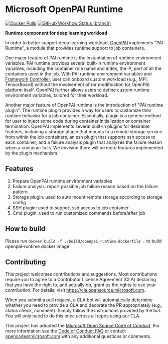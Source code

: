 # Microsoft OpenPAI Runtime

[![Docker Pulls](https://img.shields.io/docker/pulls/openpairuntime/openpai-runtime)](https://hub.docker.com/repository/docker/openpairuntime/openpai-runtime) [![GitHub Workflow Status (branch)](https://img.shields.io/github/workflow/status/microsoft/openpai-runtime/CI/master)](https://github.com/microsoft/openpai-runtime/actions?query=event%3Apush+branch%3Amaster)

**Runtime component for deep learning workload** 

In order to better support deep learning workload, [OpenPAI](https://github.com/microsoft/pai) implements "PAI Runtime", a module that provides runtime support to job containers. 
 
One major feature of PAI runtime is the instantiation of runtime environment variables. PAI runtime provides several built-in runtime environment variables, including the container role name and index, the IP, port of all the containers used in the job. With PAI runtime environment variables and [Framework Controller](https://github.com/microsoft/frameworkcontroller), user can onboard custom workload (e.g., MPI, TensorBoard) without the involvement of (or modification to) OpenPAI platform itself. OpenPAI further allows users to define custom runtime environment variables, tailored for their workload.
 
Another major feature of OpenPAI runtime is the introduction of "PAI runtime plugin".  The runtime plugin provides a way for users to customize their runtime behavior for a job container. Essentially, plugin is a generic method for user to inject some code during container initialization or container termination. OpenPAI implements several built-in plugins for desirable features, including a storage plugin that mounts to a remote storage service from within the job containers, an ssh plugin that supports ssh access to each container, and a failure analysis plugin that analyzes the failure reason when a container fails. We envision there will be more features implemented by the plugin mechanism.


## Features
1. Prepare OpenPAI runtime environment variables
3. Failure analysis: report possible job failure reason based on the failure pattern
4. Storage plugin: used to auto mount remote storage according to storage config
5. SSH plugin: used to support ssh access to job container
6. Cmd plugin: used to run customized commands before/after job

## How to build
Please run `docker build -f ./build/openpai-runtime.dockerfile .` to build openpai-runtime docker image

## Contributing

This project welcomes contributions and suggestions.  Most contributions require you to agree to a
Contributor License Agreement (CLA) declaring that you have the right to, and actually do, grant us
the rights to use your contribution. For details, visit https://cla.opensource.microsoft.com.

When you submit a pull request, a CLA bot will automatically determine whether you need to provide
a CLA and decorate the PR appropriately (e.g., status check, comment). Simply follow the instructions
provided by the bot. You will only need to do this once across all repos using our CLA.

This project has adopted the [Microsoft Open Source Code of Conduct](https://opensource.microsoft.com/codeofconduct/).
For more information see the [Code of Conduct FAQ](https://opensource.microsoft.com/codeofconduct/faq/) or
contact [opencode@microsoft.com](mailto:opencode@microsoft.com) with any additional questions or comments.
